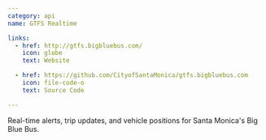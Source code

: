```yaml
---
category: api
name: GTFS Realtime

links:
  - href: http://gtfs.bigbluebus.com/
    icon: globe
    text: Website

  - href: https://github.com/CityofSantaMonica/gtfs.bigbluebus.com
    icon: file-code-o
    text: Source Code

---
```


Real-time alerts, trip updates, and vehicle positions for Santa Monica's Big Blue Bus.